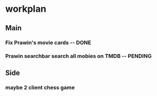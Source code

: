 # workplan

## Main

### Fix Prawin's movie cards -- DONE

### Prawin searchbar search all mobies on TMDB -- PENDING

## Side

### maybe 2 client chess game